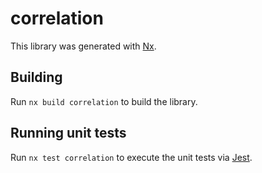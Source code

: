 # correlation

This library was generated with [Nx](https://nx.dev).

## Building

Run `nx build correlation` to build the library.

## Running unit tests

Run `nx test correlation` to execute the unit tests via [Jest](https://jestjs.io).
